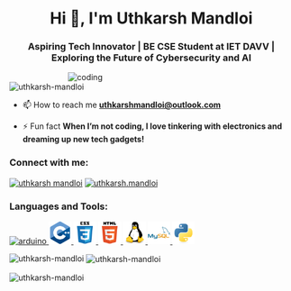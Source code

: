 <h1 align="center">Hi 👋, I'm Uthkarsh Mandloi</h1>
<h3 align="center">Aspiring Tech Innovator | BE CSE Student at IET DAVV | Exploring the Future of Cybersecurity and AI</h3>

<img align="right" alt="coding" width="400" src="https://images.squarespace-cdn.com/content/v1/5769fc401b631bab1addb2ab/1541580611624-TE64QGKRJG8SWAIUS7NS/coding-freak.gif">

<p align="left"> <img src="https://komarev.com/ghpvc/?username=uthkarsh-mandloi&label=Profile%20views&color=0e75b6&style=flat" alt="uthkarsh-mandloi" /> </p>

- 📫 How to reach me **uthkarshmandloi@outlook.com**

- ⚡ Fun fact **When I’m not coding, I love tinkering with electronics and dreaming up new tech gadgets!**

<h3 align="left">Connect with me:</h3>
<p align="left">
<a href="https://linkedin.com/in/uthkarsh mandloi" target="blank"><img align="center" src="https://raw.githubusercontent.com/rahuldkjain/github-profile-readme-generator/master/src/images/icons/Social/linked-in-alt.svg" alt="uthkarsh mandloi" height="30" width="40" /></a>
<a href="https://instagram.com/uthkarsh.mandloi" target="blank"><img align="center" src="https://raw.githubusercontent.com/rahuldkjain/github-profile-readme-generator/master/src/images/icons/Social/instagram.svg" alt="uthkarsh.mandloi" height="30" width="40" /></a>
</p>

<h3 align="left">Languages and Tools:</h3>
<p align="left"> <a href="https://www.arduino.cc/" target="_blank" rel="noreferrer"> <img src="https://cdn.worldvectorlogo.com/logos/arduino-1.svg" alt="arduino" width="40" height="40"/> </a> <a href="https://www.w3schools.com/cpp/" target="_blank" rel="noreferrer"> <img src="https://raw.githubusercontent.com/devicons/devicon/master/icons/cplusplus/cplusplus-original.svg" alt="cplusplus" width="40" height="40"/> </a> <a href="https://www.w3schools.com/css/" target="_blank" rel="noreferrer"> <img src="https://raw.githubusercontent.com/devicons/devicon/master/icons/css3/css3-original-wordmark.svg" alt="css3" width="40" height="40"/> </a> <a href="https://www.w3.org/html/" target="_blank" rel="noreferrer"> <img src="https://raw.githubusercontent.com/devicons/devicon/master/icons/html5/html5-original-wordmark.svg" alt="html5" width="40" height="40"/> </a> <a href="https://www.linux.org/" target="_blank" rel="noreferrer"> <img src="https://raw.githubusercontent.com/devicons/devicon/master/icons/linux/linux-original.svg" alt="linux" width="40" height="40"/> </a> <a href="https://www.mysql.com/" target="_blank" rel="noreferrer"> <img src="https://raw.githubusercontent.com/devicons/devicon/master/icons/mysql/mysql-original-wordmark.svg" alt="mysql" width="40" height="40"/> </a> <a href="https://www.python.org" target="_blank" rel="noreferrer"> <img src="https://raw.githubusercontent.com/devicons/devicon/master/icons/python/python-original.svg" alt="python" width="40" height="40"/> </a> </p>

<p><img align="left" src="https://github-readme-stats.vercel.app/api/top-langs?username=uthkarsh-mandloi&show_icons=true&locale=en&layout=compact" alt="uthkarsh-mandloi" /></p>

<p>&nbsp;<img align="center" src="https://github-readme-stats.vercel.app/api?username=uthkarsh-mandloi&show_icons=true&locale=en" alt="uthkarsh-mandloi" /></p>

<p><img align="center" src="https://github-readme-streak-stats.herokuapp.com/?user=uthkarsh-mandloi&" alt="uthkarsh-mandloi" /></p>

